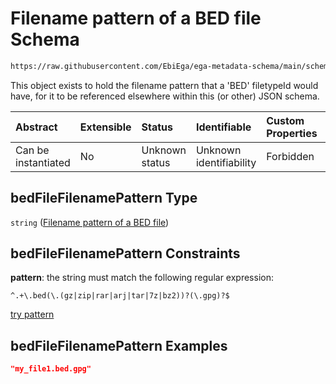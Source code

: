 # Filename pattern of a BED file Schema

```txt
https://raw.githubusercontent.com/EbiEga/ega-metadata-schema/main/schemas/EGA.common-definitions.json#/$defs/bedFileFilenamePattern
```

This object exists to hold the filename pattern that a 'BED' filetypeId would have, for it to be referenced elsewhere within this (or other) JSON schema.

| Abstract            | Extensible | Status         | Identifiable            | Custom Properties | Additional Properties | Access Restrictions | Defined In                                                                                           |
| :------------------ | :--------- | :------------- | :---------------------- | :---------------- | :-------------------- | :------------------ | :--------------------------------------------------------------------------------------------------- |
| Can be instantiated | No         | Unknown status | Unknown identifiability | Forbidden         | Allowed               | none                | [EGA.common-definitions.json\*](../../../schemas/EGA.common-definitions.json "open original schema") |

## bedFileFilenamePattern Type

`string` ([Filename pattern of a BED file](ega-4-defs-filename-pattern-of-a-bed-file.md))

## bedFileFilenamePattern Constraints

**pattern**: the string must match the following regular expression:&#x20;

```regexp
^.+\.bed(\.(gz|zip|rar|arj|tar|7z|bz2))?(\.gpg)?$
```

[try pattern](https://regexr.com/?expression=%5E.%2B%5C.bed\(%5C.\(gz%7Czip%7Crar%7Carj%7Ctar%7C7z%7Cbz2\)\)%3F\(%5C.gpg\)%3F%24 "try regular expression with regexr.com")

## bedFileFilenamePattern Examples

```json
"my_file1.bed.gpg"
```
